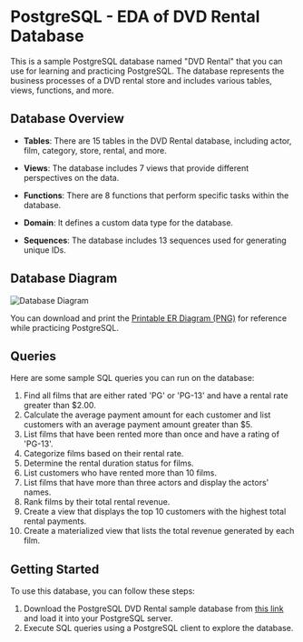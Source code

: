 # PostgreSQL - EDA of DVD Rental Database

This is a sample PostgreSQL database named "DVD Rental" that you can use for learning and practicing PostgreSQL. The database represents the business processes of a DVD rental store and includes various tables, views, functions, and more.

## Database Overview

- **Tables**: There are 15 tables in the DVD Rental database, including actor, film, category, store, rental, and more.

- **Views**: The database includes 7 views that provide different perspectives on the data.

- **Functions**: There are 8 functions that perform specific tasks within the database.

- **Domain**: It defines a custom data type for the database.

- **Sequences**: The database includes 13 sequences used for generating unique IDs.

## Database Diagram

![Database Diagram](https://www.postgresqltutorial.com/wp-content/uploads/2018/03/dvd-rental-sample-database-diagram.png)

You can download and print the [Printable ER Diagram (PNG)](https://www.postgresqltutorial.com/wp-content/uploads/2018/03/dvd-rental-sample-database-diagram.png) for reference while practicing PostgreSQL.

## Queries

Here are some sample SQL queries you can run on the database:

1. Find all films that are either rated 'PG' or 'PG-13' and have a rental rate greater than $2.00.
2. Calculate the average payment amount for each customer and list customers with an average payment amount greater than $5.
3. List films that have been rented more than once and have a rating of 'PG-13'.
4. Categorize films based on their rental rate.
5. Determine the rental duration status for films.
6. List customers who have rented more than 10 films.
7. List films that have more than three actors and display the actors' names.
8. Rank films by their total rental revenue.
9. Create a view that displays the top 10 customers with the highest total rental payments.
10. Create a materialized view that lists the total revenue generated by each film.

## Getting Started

To use this database, you can follow these steps:

1. Download the PostgreSQL DVD Rental sample database from [this link](https://www.postgresqltutorial.com/postgresql-getting-started/postgresql-sample-database/) and load it into your PostgreSQL server.
2. Execute SQL queries using a PostgreSQL client to explore the database.
